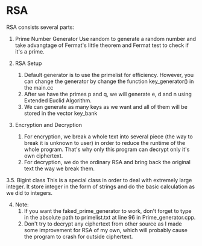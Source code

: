 # RSA

RSA consists several parts:

1. Prime Number Generator
  Use random to generate a random number and take advangtage of Fermat's little theorem and Fermat test to check if it's a prime.

2. RSA Setup
    1) Default generator is to use the primelist for efficiency. However, you can change the generator by change the function key_generator() in the main.cc
    2) After we have the primes p and q, we will generate e, d and n using Extended Euclid Algorithm.
    3) We can generate as many keys as we want and all of them will be stored in the vector key_bank
  
3. Encryption and Decryption
    1) For encryption, we break a whole text into several piece (the way to break it is unknown to user) in order to reduce the runtime of the whole program. That's why only this program can decrypt only it's own ciphertext.
    2) For decryption, we do the ordinary RSA and bring back the original text the way we break them.
  
3.5. Bigint class
    This is a special class in order to deal with extremely large integer. It store integer in the form of strings and do the basic calculation as we did to integers.
  
4. Note:
    1) If you want the faked_prime_generator to work, don't forget to type in the absolute path to primelist.txt at line 96 in Prime_generator.cpp.
    2) Don't try to decrypt any ciphertext from other source as I made some improvement for RSA of my own, which will probably cause the program to crash for outside ciphertext.
